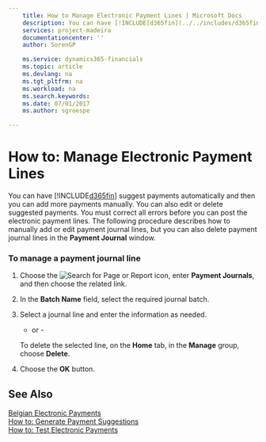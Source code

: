 ```yaml
---
    title: How to Manage Electronic Payment Lines | Microsoft Docs
    description: You can have [!INCLUDE[d365fin](../../includes/d365fin_md.md)] suggest payments automatically and then you can add more payments manually. You can also edit or delete suggested payments. You must correct all errors before you can post the electronic payment lines. The following procedure describes how to manually add or edit payment journal lines, but you can also delete payment journal lines in the **Payment Journal** window.
    services: project-madeira
    documentationcenter: ''
    author: SorenGP

    ms.service: dynamics365-financials
    ms.topic: article
    ms.devlang: na
    ms.tgt_pltfrm: na
    ms.workload: na
    ms.search.keywords:
    ms.date: 07/01/2017
    ms.author: sgroespe

---
```

# How to: Manage Electronic Payment Lines
You can have [!INCLUDE[d365fin](../../includes/d365fin_md.md)] suggest payments automatically and then you can add more payments manually. You can also edit or delete suggested payments. You must correct all errors before you can post the electronic payment lines. The following procedure describes how to manually add or edit payment journal lines, but you can also delete payment journal lines in the **Payment Journal** window.  
  
### To manage a payment journal line  
  
1.  Choose the ![Search for Page or Report](media/ui-search/search_small.png "Search for Page or Report icon") icon, enter **Payment Journals**, and then choose the related link.  
  
2.  In the **Batch Name** field, select the required journal batch.  
  
3.  Select a journal line and enter the information as needed.  
  
     - or -  
  
     To delete the selected line, on the **Home** tab, in the **Manage** group, choose **Delete**.  
  
4.  Choose the **OK** button.  
  
## See Also  
 [Belgian Electronic Payments](belgian-electronic-payments.md)   
 [How to: Generate Payment Suggestions](how-to-generate-payment-suggestions.md)   
 [How to: Test Electronic Payments](how-to-test-electronic-payments.md)